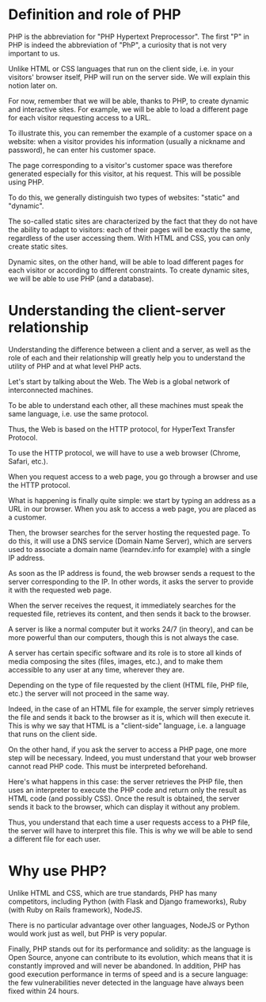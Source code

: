 # Definition and role of PHP

PHP is the abbreviation for "PHP Hypertext Preprocessor". The first "P" in PHP is indeed the abbreviation of "PhP", a curiosity that is not very important to us.


Unlike HTML or CSS languages that run on the client side, i.e. in your visitors' browser itself, PHP will run on the server side. We will explain this notion later on.


For now, remember that we will be able, thanks to PHP, to create dynamic and interactive sites. For example, we will be able to load a different page for each visitor requesting access to a URL.


To illustrate this, you can remember the example of a customer space on a website: when a visitor provides his information (usually a nickname and password), he can enter his customer space.


The page corresponding to a visitor's customer space was therefore generated especially for this visitor, at his request. This will be possible using PHP.


To do this, we generally distinguish two types of websites: "static" and "dynamic".


The so-called static sites are characterized by the fact that they do not have the ability to adapt to visitors: each of their pages will be exactly the same, regardless of the user accessing them. With HTML and CSS, you can only create static sites.


Dynamic sites, on the other hand, will be able to load different pages for each visitor or according to different constraints. To create dynamic sites, we will be able to use PHP (and a database).

# Understanding the client-server relationship

Understanding the difference between a client and a server, as well as the role of each and their relationship will greatly help you to understand the utility of PHP and at what level PHP acts.


Let's start by talking about the Web. The Web is a global network of interconnected machines.


To be able to understand each other, all these machines must speak the same language, i.e. use the same protocol.


Thus, the Web is based on the HTTP protocol, for HyperText Transfer Protocol.


To use the HTTP protocol, we will have to use a web browser (Chrome, Safari, etc.).


When you request access to a web page, you go through a browser and use the HTTP protocol.


What is happening is finally quite simple: we start by typing an address as a URL in our browser. When you ask to access a web page, you are placed as a customer.


Then, the browser searches for the server hosting the requested page. To do this, it will use a DNS service (Domain Name Server), which are servers used to associate a domain name (learndev.info for example) with a single IP address.


As soon as the IP address is found, the web browser sends a request to the server corresponding to the IP. In other words, it asks the server to provide it with the requested web page.


When the server receives the request, it immediately searches for the requested file, retrieves its content, and then sends it back to the browser.


A server is like a normal computer but it works 24/7 (in theory), and can be more powerful than our computers, though this is not always the case.


A server has certain specific software and its role is to store all kinds of media composing the sites (files, images, etc.), and to make them accessible to any user at any time, wherever they are.


Depending on the type of file requested by the client (HTML file, PHP file, etc.) the server will not proceed in the same way.


Indeed, in the case of an HTML file for example, the server simply retrieves the file and sends it back to the browser as it is, which will then execute it. This is why we say that HTML is a "client-side" language, i.e. a language that runs on the client side.


On the other hand, if you ask the server to access a PHP page, one more step will be necessary. Indeed, you must understand that your web browser cannot read PHP code. This must be interpreted beforehand.


Here's what happens in this case: the server retrieves the PHP file, then uses an interpreter to execute the PHP code and return only the result as HTML code (and possibly CSS). Once the result is obtained, the server sends it back to the browser, which can display it without any problem.


Thus, you understand that each time a user requests access to a PHP file, the server will have to interpret this file. This is why we will be able to send a different file for each user.

# Why use PHP?

Unlike HTML and CSS, which are true standards, PHP has many competitors, including Python (with Flask and Django frameworks), Ruby (with Ruby on Rails framework), NodeJS.


There is no particular advantage over other languages, NodeJS or Python would work just as well, but PHP is very popular.


Finally, PHP stands out for its performance and solidity: as the language is Open Source, anyone can contribute to its evolution, which means that it is constantly improved and will never be abandoned. In addition, PHP has good execution performance in terms of speed and is a secure language: the few vulnerabilities never detected in the language have always been fixed within 24 hours.